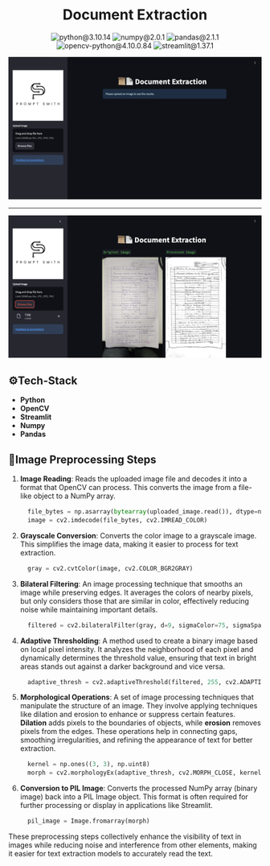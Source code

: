 <center><h1>Document Extraction</h1></center>

<p align="center">
  <img src="https://img.shields.io/badge/python-3.10.14-yellow" alt="python@3.10.14">
  <img src="https://img.shields.io/badge/numpy-2.0.1-moccasin" alt="numpy@2.0.1">
  <img src="https://img.shields.io/badge/pandas-2.1.1-orange" alt="pandas@2.1.1">
  <img src="https://img.shields.io/badge/opencv-4.10.0.84-papayawhip" alt="opencv-python@4.10.0.84">
  <img src="https://img.shields.io/badge/streamlit-1.37.1-red" alt="streamlit@1.37.1">
</p> 


<img src="ss1.png"/>

---

<img src="ss3.png"/>

## ⚙️Tech-Stack
- **Python**
- **OpenCV**
- **Streamlit**
- **Numpy**
- **Pandas**

## 🧤Image Preprocessing Steps
1. **Image Reading**:
Reads the uploaded image file and decodes it into a format that OpenCV can process. This converts the image from a file-like object to a NumPy array.

   ```python
     file_bytes = np.asarray(bytearray(uploaded_image.read()), dtype=np.uint8)
     image = cv2.imdecode(file_bytes, cv2.IMREAD_COLOR)
     ```

3. **Grayscale Conversion**:
Converts the color image to a grayscale image. This simplifies the image data, making it easier to process for text extraction.

   ```python
     gray = cv2.cvtColor(image, cv2.COLOR_BGR2GRAY)
     ```

4. **Bilateral Filtering**:
An image processing technique that smooths an image while preserving edges. It averages the colors of nearby pixels, but only considers those that are similar in color, effectively reducing noise while maintaining important details.

   ```python
     filtered = cv2.bilateralFilter(gray, d=9, sigmaColor=75, sigmaSpace=75)
     ```

5. **Adaptive Thresholding**:
A method used to create a binary image based on local pixel intensity. It analyzes the neighborhood of each pixel and dynamically determines the threshold value, ensuring that text in bright areas stands out against a darker background and vice versa.

   ```python
     adaptive_thresh = cv2.adaptiveThreshold(filtered, 255, cv2.ADAPTIVE_THRESH_GAUSSIAN_C, cv2.THRESH_BINARY, 11, 2)
     ```

6. **Morphological Operations**:
A set of image processing techniques that manipulate the structure of an image. They involve applying techniques like dilation and erosion to enhance or suppress certain features. **Dilation** adds pixels to the boundaries of objects, while **erosion** removes pixels from the edges. These operations help in connecting gaps, smoothing irregularities, and refining the appearance of text for better extraction. 

   ```python
     kernel = np.ones((3, 3), np.uint8)
     morph = cv2.morphologyEx(adaptive_thresh, cv2.MORPH_CLOSE, kernel)
     ```
 
7. **Conversion to PIL Image**:
Converts the processed NumPy array (binary image) back into a PIL Image object. This format is often required for further processing or display in applications like Streamlit.
 
   ```python
     pil_image = Image.fromarray(morph)
     ```
 
These preprocessing steps collectively enhance the visibility of text in images while reducing noise and interference from other elements, making it easier for text extraction models to accurately read the text.